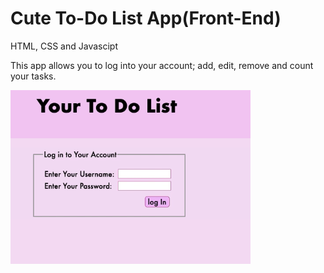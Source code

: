 # Cute To-Do List App(Front-End)
HTML, CSS and Javascipt

This app allows you to log into your account; add, edit, remove and count your tasks.





[![Watch the video](preview.png)](https://youtu.be/RROcrtUu3qY)

